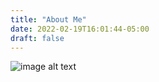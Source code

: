 ```yaml
---
title: "About Me"
date: 2022-02-19T16:01:44-05:00
draft: false
---
```


![image alt text](/CapeScott/CapeScott4733.JPG)
